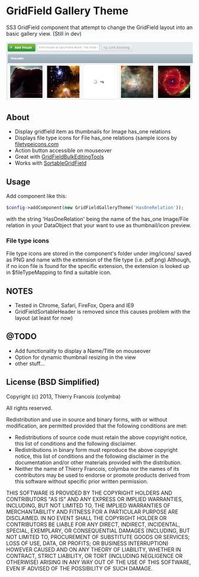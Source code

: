 GridField Gallery Theme
============================
SS3 GridField component that attempt to change the GridField layout into an basic gallery view. (Still in dev)

![preview](screenshots/GridFieldGalleryTheme.jpg)

## About
* Display gridfield item as thumbnails for Image has_one relations
* Displays file type icons for File has_one relations (sample icons by [filetypeicons.com](http://filetypeicons.com)
* Action button accessible on mouseover
* Great with [GridFieldBulkEditingTools](https://github.com/colymba/GridFieldBulkEditingTools)
* Works with [SortableGridField](https://github.com/UndefinedOffset/SortableGridField)

## Usage
Add component like this:
````php
$config->addComponent(new GridFieldGalleryTheme('HasOneRelation'));
````
with the string 'HasOneRelation' being the name of the has_one Image/File relation in your DataObject that your want to use as thumbnail/icon preview.

### File type icons
File type icons are stored in the component's folder under img/icons/ saved as PNG and name with the extension of the file type (i.e. pdf.png)
Although, if no icon file is found for the specific extension, the extension is looked up in $fileTypeMapping to find a suitable icon.

## NOTES
* Tested in Chrome, Safari, FireFox, Opera and IE9
* GridFieldSortableHeader is removed since this causes problem with the layout (at least for now)

## @TODO
* Add functionality to display a Name/Title on mouseover
* Option for dynamic thumbnail resizing in the view
* other stuff...

## License (BSD Simplified)

Copyright (c) 2013, Thierry Francois (colymba)

All rights reserved.

Redistribution and use in source and binary forms, with or without modification, are permitted provided that the following conditions are met:

 * Redistributions of source code must retain the above copyright notice, this list of conditions and the following disclaimer.
 * Redistributions in binary form must reproduce the above copyright notice, this list of conditions and the following disclaimer in the documentation and/or other materials provided with the distribution.
 * Neither the name of Thierry Francois, colymba nor the names of its contributors may be used to endorse or promote products derived from this software without specific prior written permission.
 
THIS SOFTWARE IS PROVIDED BY THE COPYRIGHT HOLDERS AND CONTRIBUTORS "AS IS" AND ANY EXPRESS OR IMPLIED WARRANTIES, INCLUDING, BUT NOT LIMITED TO, THE IMPLIED WARRANTIES OF MERCHANTABILITY AND FITNESS FOR A PARTICULAR PURPOSE ARE DISCLAIMED. IN NO EVENT SHALL THE COPYRIGHT HOLDER OR CONTRIBUTORS BE LIABLE FOR ANY DIRECT, INDIRECT, INCIDENTAL, SPECIAL, EXEMPLARY, OR CONSEQUENTIAL DAMAGES (INCLUDING, BUT NOT LIMITED TO, PROCUREMENT OF SUBSTITUTE GOODS OR SERVICES; LOSS OF USE, DATA, OR PROFITS; OR BUSINESS INTERRUPTION) HOWEVER CAUSED AND ON ANY THEORY OF LIABILITY, WHETHER IN CONTRACT, STRICT LIABILITY, OR TORT (INCLUDING NEGLIGENCE OR OTHERWISE) ARISING IN ANY WAY OUT OF THE USE OF THIS SOFTWARE, EVEN IF ADVISED OF THE POSSIBILITY OF SUCH DAMAGE.